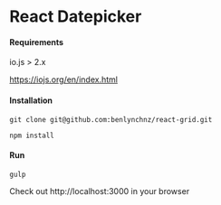 # React Datepicker

#### Requirements

io.js > 2.x

https://iojs.org/en/index.html

#### Installation

`git clone git@github.com:benlynchnz/react-grid.git`

`npm install`

#### Run

`gulp`

Check out http://localhost:3000 in your browser
